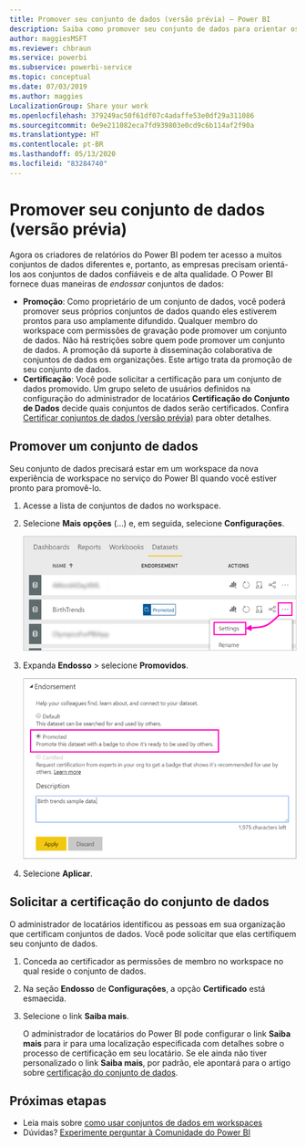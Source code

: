 ```yaml
---
title: Promover seu conjunto de dados (versão prévia) – Power BI
description: Saiba como promover seu conjunto de dados para orientar os usuários corporativos a conjuntos de dados confiáveis e de alta qualidade.
author: maggiesMSFT
ms.reviewer: chbraun
ms.service: powerbi
ms.subservice: powerbi-service
ms.topic: conceptual
ms.date: 07/03/2019
ms.author: maggies
LocalizationGroup: Share your work
ms.openlocfilehash: 379249ac50f61df07c4adaffe53e0df29a311086
ms.sourcegitcommit: 0e9e211082eca7fd939803e0cd9c6b114af2f90a
ms.translationtype: HT
ms.contentlocale: pt-BR
ms.lasthandoff: 05/13/2020
ms.locfileid: "83284740"
---
```

# <a name="promote-your-dataset-preview"></a>Promover seu conjunto de dados (versão prévia)

Agora os criadores de relatórios do Power BI podem ter acesso a muitos conjuntos de dados diferentes e, portanto, as empresas precisam orientá-los aos conjuntos de dados confiáveis e de alta qualidade. O Power BI fornece duas maneiras de *endossar* conjuntos de dados:

- **Promoção**: Como proprietário de um conjunto de dados, você poderá promover seus próprios conjuntos de dados quando eles estiverem prontos para uso amplamente difundido. Qualquer membro do workspace com permissões de gravação pode promover um conjunto de dados. Não há restrições sobre quem pode promover um conjunto de dados. A promoção dá suporte à disseminação colaborativa de conjuntos de dados em organizações. Este artigo trata da promoção de seu conjunto de dados.
- **Certificação**: Você pode solicitar a certificação para um conjunto de dados promovido. Um grupo seleto de usuários definidos na configuração do administrador de locatários **Certificação do Conjunto de Dados** decide quais conjuntos de dados serão certificados. Confira [Certificar conjuntos de dados (versão prévia)](service-datasets-certify.md) para obter detalhes.

## <a name="promote-a-dataset"></a>Promover um conjunto de dados

Seu conjunto de dados precisará estar em um workspace da nova experiência de workspace no serviço do Power BI quando você estiver pronto para promovê-lo.

1. Acesse a lista de conjuntos de dados no workspace.
 
1. Selecione **Mais opções** (...) e, em seguida, selecione **Configurações**.

    ![Selecionar as reticências pelo conjunto de dados](media/service-datasets-certify-promote/power-bi-dataset-settings.png)

1. Expanda **Endosso** > selecione **Promovidos**.

    ![Selecionar Promovidos e Aplicar](media/service-datasets-certify-promote/power-bi-dataset-promoted-endorsement.png)

1. Selecione **Aplicar**.

## <a name="request-dataset-certification"></a>Solicitar a certificação do conjunto de dados

O administrador de locatários identificou as pessoas em sua organização que certificam conjuntos de dados. Você pode solicitar que elas certifiquem seu conjunto de dados.

1. Conceda ao certificador as permissões de membro no workspace no qual reside o conjunto de dados.

1. Na seção **Endosso** de **Configurações**, a opção **Certificado** está esmaecida.

1. Selecione o link **Saiba mais**.

    O administrador de locatários do Power BI pode configurar o link **Saiba mais** para ir para uma localização especificada com detalhes sobre o processo de certificação em seu locatário.   Se ele ainda não tiver personalizado o link **Saiba mais**, por padrão, ele apontará para o artigo sobre [certificação do conjunto de dados](service-datasets-certify.md).

## <a name="next-steps"></a>Próximas etapas

* Leia mais sobre [como usar conjuntos de dados em workspaces](service-datasets-across-workspaces.md)
* Dúvidas? [Experimente perguntar à Comunidade do Power BI](https://community.powerbi.com/)
